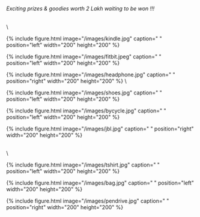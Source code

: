 
 
###### Exciting prizes & goodies worth 2 Lakh waiting to be won !!!
\



{% include figure.html image="/images/kindle.jpg" caption=" " position="left" width="200" height="200" %}

{% include figure.html image="/images/fitbit.jpeg" caption=" " position="left" width="200" height="200" %}

{% include figure.html image="/images/headphone.jpg" caption=" " position="right" width="200" height="200" %}
\




{% include figure.html image="/images/shoes.jpg" caption=" "  position="left" width="200" height="200" %}


{% include figure.html image="/images/bycycle.jpg" caption=" " position="left" width="200" height="200" %}

{% include figure.html image="/images/jbl.jpg" caption=" "  position="right" width="200" height="200" %}



\
\

{% include figure.html image="/images/tshirt.jpg" caption=" "  position="left" width="200" height="200" %}

{% include figure.html image="/images/bag.jpg" caption=" "  position="left" width="200" height="200" %}

{% include figure.html image="/images/pendrive.jpg" caption=" "  position="right" width="200" height="200" %}


